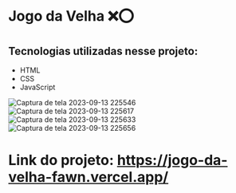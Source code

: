 # Jogo da Velha ❌⭕
## Tecnologias utilizadas nesse projeto:
- HTML
- CSS
- JavaScript

![Captura de tela 2023-09-13 225546](https://github.com/EricaSaires/Jogo-da-Velha/assets/142368214/8f3eea2c-c1c6-4f16-85c9-0c5e9dcddd46)
![Captura de tela 2023-09-13 225617](https://github.com/EricaSaires/Jogo-da-Velha/assets/142368214/c7805916-6bab-45c1-9ce8-451d8b413c9d)
![Captura de tela 2023-09-13 225633](https://github.com/EricaSaires/Jogo-da-Velha/assets/142368214/f0580520-86b2-40c4-abc3-4d84405f5be1)
![Captura de tela 2023-09-13 225656](https://github.com/EricaSaires/Jogo-da-Velha/assets/142368214/a345d9a7-b67a-4fba-b1fa-dd3af347dc17)

# Link do projeto: https://jogo-da-velha-fawn.vercel.app/
